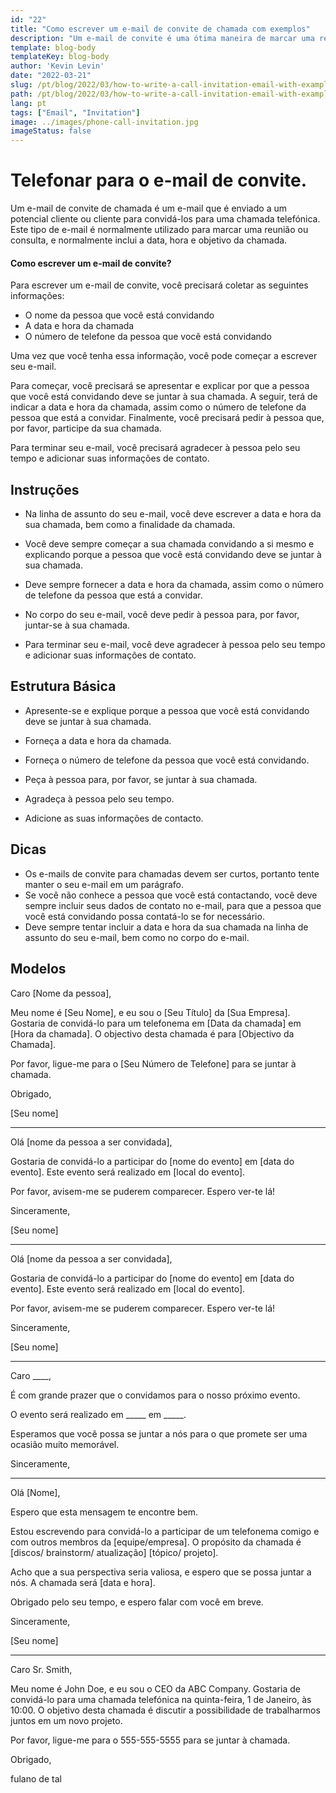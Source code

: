 ```yaml
---
id: "22"
title: "Como escrever um e-mail de convite de chamada com exemplos"
description: "Um e-mail de convite é uma ótima maneira de marcar uma reunião ou consulta com um potencial cliente ou cliente."
template: blog-body
templateKey: blog-body
author: 'Kevin Levin'
date: "2022-03-21"
slug: /pt/blog/2022/03/how-to-write-a-call-invitation-email-with-examples
path: /pt/blog/2022/03/how-to-write-a-call-invitation-email-with-examples
lang: pt
tags: ["Email", "Invitation"]
image: ../images/phone-call-invitation.jpg
imageStatus: false
---
```

# Telefonar para o e-mail de convite.


Um e-mail de convite de chamada é um e-mail que é enviado a um potencial cliente ou cliente para convidá-los para uma chamada telefónica. Este tipo de e-mail é normalmente utilizado para marcar uma reunião ou consulta, e normalmente inclui a data, hora e objetivo da chamada.

#### Como escrever um e-mail de convite?

Para escrever um e-mail de convite, você precisará coletar as seguintes informações:

- O nome da pessoa que você está convidando
- A data e hora da chamada
- O número de telefone da pessoa que você está convidando

Uma vez que você tenha essa informação, você pode começar a escrever seu e-mail.

Para começar, você precisará se apresentar e explicar por que a pessoa que você está convidando deve se juntar à sua chamada. A seguir, terá de indicar a data e hora da chamada, assim como o número de telefone da pessoa que está a convidar. Finalmente, você precisará pedir à pessoa que, por favor, participe da sua chamada.

Para terminar seu e-mail, você precisará agradecer à pessoa pelo seu tempo e adicionar suas informações de contato.

## Instruções

- Na linha de assunto do seu e-mail, você deve escrever a data e hora da sua chamada, bem como a finalidade da chamada.

- Você deve sempre começar a sua chamada convidando a si mesmo e explicando porque a pessoa que você está convidando deve se juntar à sua chamada.

- Deve sempre fornecer a data e hora da chamada, assim como o número de telefone da pessoa que está a convidar.

- No corpo do seu e-mail, você deve pedir à pessoa para, por favor, juntar-se à sua chamada.

- Para terminar seu e-mail, você deve agradecer à pessoa pelo seu tempo e adicionar suas informações de contato.


## Estrutura Básica

- Apresente-se e explique porque a pessoa que você está convidando deve se juntar à sua chamada.

- Forneça a data e hora da chamada.

- Forneça o número de telefone da pessoa que você está convidando.

- Peça à pessoa para, por favor, se juntar à sua chamada.

- Agradeça à pessoa pelo seu tempo.

- Adicione as suas informações de contacto.


## Dicas

- Os e-mails de convite para chamadas devem ser curtos, portanto tente manter o seu e-mail em um parágrafo.
- Se você não conhece a pessoa que você está contactando, você deve sempre incluir seus dados de contato no e-mail, para que a pessoa que você está convidando possa contatá-lo se for necessário.
- Deve sempre tentar incluir a data e hora da sua chamada na linha de assunto do seu e-mail, bem como no corpo do e-mail.

## Modelos

Caro [Nome da pessoa],

Meu nome é [Seu Nome], e eu sou o [Seu Título] da [Sua Empresa]. Gostaria de convidá-lo para um telefonema em [Data da chamada] em [Hora da chamada]. O objectivo desta chamada é para [Objectivo da Chamada].

Por favor, ligue-me para o [Seu Número de Telefone] para se juntar à chamada.

Obrigado,

[Seu nome]

---

Olá [nome da pessoa a ser convidada],

Gostaria de convidá-lo a participar do [nome do evento] em [data do evento]. Este evento será realizado em [local do evento].

Por favor, avisem-me se puderem comparecer. Espero ver-te lá!

Sinceramente,

[Seu nome]

---

Olá [nome da pessoa a ser convidada],

Gostaria de convidá-lo a participar do [nome do evento] em [data do evento]. Este evento será realizado em [local do evento].

Por favor, avisem-me se puderem comparecer. Espero ver-te lá!

Sinceramente,

[Seu nome]

---

Caro ____,

É com grande prazer que o convidamos para o nosso próximo evento.

O evento será realizado em _____ em _____.

Esperamos que você possa se juntar a nós para o que promete ser uma ocasião muito memorável.

Sinceramente,

---

Olá [Nome],

Espero que esta mensagem te encontre bem.

Estou escrevendo para convidá-lo a participar de um telefonema comigo e com outros membros da [equipe/empresa]. O propósito da chamada é [discos/ brainstorm/ atualização] [tópico/ projeto].

Acho que a sua perspectiva seria valiosa, e espero que se possa juntar a nós. A chamada será [data e hora].

Obrigado pelo seu tempo, e espero falar com você em breve.

Sinceramente,

[Seu nome]

---

Caro Sr. Smith,

Meu nome é John Doe, e eu sou o CEO da ABC Company. Gostaria de convidá-lo para uma chamada telefónica na quinta-feira, 1 de Janeiro, às 10:00. O objetivo desta chamada é discutir a possibilidade de trabalharmos juntos em um novo projeto.

Por favor, ligue-me para o 555-555-5555 para se juntar à chamada.

Obrigado,

fulano de tal
